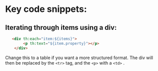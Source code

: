 # Key code snippets: 

## Iterating through items using a div:

```html
   <div th:each="item:${items}">
        <p th:text="${item.property}"></p>
    </div>
```
Change this to a table if you want a more structured format. The div will then be replaced by the ```<tr>``` tag, and the ```<p>``` with a ```<td>``` .
